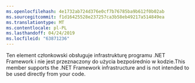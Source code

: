 ```yaml
---
ms.openlocfilehash: 4e1732ab724d376e0cf7b76785ba9b612f0b02ab
ms.sourcegitcommit: f1d16425528e237257ca3b58eb49217a514849ea
ms.translationtype: MT
ms.contentlocale: pl-PL
ms.lasthandoff: 04/24/2019
ms.locfileid: "63871236"
---
```

<span data-ttu-id="aee1b-101">Ten element członkowski obsługuje infrastrukturę programu .NET Framework i nie jest przeznaczony do użycia bezpośrednio w kodzie.</span><span class="sxs-lookup"><span data-stu-id="aee1b-101">This member supports the .NET Framework infrastructure and is not intended to be used directly from your code.</span></span>